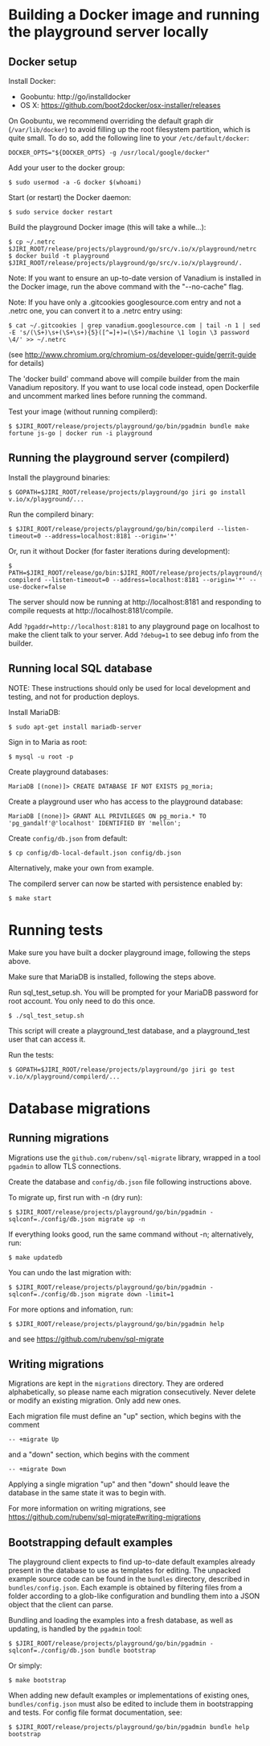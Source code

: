 # Building a Docker image and running the playground server locally

## Docker setup

Install Docker:

* Goobuntu: http://go/installdocker
* OS X: https://github.com/boot2docker/osx-installer/releases

On Goobuntu, we recommend overriding the default graph dir (`/var/lib/docker`)
to avoid filling up the root filesystem partition, which is quite small. To do
so, add the following line to your `/etc/default/docker`:

    DOCKER_OPTS="${DOCKER_OPTS} -g /usr/local/google/docker"

Add your user to the docker group:

    $ sudo usermod -a -G docker $(whoami)

Start (or restart) the Docker daemon:

    $ sudo service docker restart

Build the playground Docker image (this will take a while...):

    $ cp ~/.netrc $JIRI_ROOT/release/projects/playground/go/src/v.io/x/playground/netrc
    $ docker build -t playground $JIRI_ROOT/release/projects/playground/go/src/v.io/x/playground/.

Note: If you want to ensure an up-to-date version of Vanadium is installed in
the Docker image, run the above command with the "--no-cache" flag.

Note: If you have only a .gitcookies googlesource.com entry and not a .netrc
one, you can convert it to a .netrc entry using:

    $ cat ~/.gitcookies | grep vanadium.googlesource.com | tail -n 1 | sed -E 's/(\S+)\s+(\S+\s+){5}([^=]+)=(\S+)/machine \1 login \3 password \4/' >> ~/.netrc

(see http://www.chromium.org/chromium-os/developer-guide/gerrit-guide for details)

The 'docker build' command above will compile builder from the main Vanadium
repository. If you want to use local code instead, open Dockerfile and
uncomment marked lines before running the command.

Test your image (without running compilerd):

    $ $JIRI_ROOT/release/projects/playground/go/bin/pgadmin bundle make fortune js-go | docker run -i playground


## Running the playground server (compilerd)

Install the playground binaries:

    $ GOPATH=$JIRI_ROOT/release/projects/playground/go jiri go install v.io/x/playground/...

Run the compilerd binary:

    $ $JIRI_ROOT/release/projects/playground/go/bin/compilerd --listen-timeout=0 --address=localhost:8181 --origin='*'

Or, run it without Docker (for faster iterations during development):

    $ PATH=$JIRI_ROOT/release/go/bin:$JIRI_ROOT/release/projects/playground/go/bin:$PATH compilerd --listen-timeout=0 --address=localhost:8181 --origin='*' --use-docker=false

The server should now be running at http://localhost:8181 and responding to
compile requests at http://localhost:8181/compile.

Add `?pgaddr=http://localhost:8181` to any playground page on localhost to
make the client talk to your server. Add `?debug=1` to see debug info from
the builder.

## Running local SQL database

NOTE: These instructions should only be used for local development and testing,
and not for production deploys.

Install MariaDB:

    $ sudo apt-get install mariadb-server

Sign in to Maria as root:

    $ mysql -u root -p

Create playground databases:

    MariaDB [(none)]> CREATE DATABASE IF NOT EXISTS pg_moria;

Create a playground user who has access to the playground database:

    MariaDB [(none)]> GRANT ALL PRIVILEGES ON pg_moria.* TO 'pg_gandalf'@'localhost' IDENTIFIED BY 'mellon';

Create `config/db.json` from default:

    $ cp config/db-local-default.json config/db.json

Alternatively, make your own from example.

The compilerd server can now be started with persistence enabled by:

    $ make start


# Running tests

Make sure you have built a docker playground image, following the steps above.

Make sure that MariaDB is installed, following the steps above.

Run sql_test_setup.sh. You will be prompted for your MariaDB password for root
account. You only need to do this once.

    $ ./sql_test_setup.sh

This script will create a playground_test database, and a playground_test user
that can access it.

Run the tests:

    $ GOPATH=$JIRI_ROOT/release/projects/playground/go jiri go test v.io/x/playground/compilerd/...


# Database migrations

## Running migrations

Migrations use the `github.com/rubenv/sql-migrate` library, wrapped in a tool
`pgadmin` to allow TLS connections.

Create the database and `config/db.json` file following instructions above.

To migrate up, first run with -n (dry run):

    $ $JIRI_ROOT/release/projects/playground/go/bin/pgadmin -sqlconf=./config/db.json migrate up -n

If everything looks good, run the same command without -n; alternatively, run:

    $ make updatedb

You can undo the last migration with:

    $ $JIRI_ROOT/release/projects/playground/go/bin/pgadmin -sqlconf=./config/db.json migrate down -limit=1

For more options and infomation, run:

    $ $JIRI_ROOT/release/projects/playground/go/bin/pgadmin help

and see https://github.com/rubenv/sql-migrate

## Writing migrations

Migrations are kept in the `migrations` directory. They are ordered
alphabetically, so please name each migration consecutively. Never delete or
modify an existing migration. Only add new ones.

Each migration file must define an "up" section, which begins with the comment

    -- +migrate Up

and a "down" section, which begins with the comment

    -- +migrate Down

Applying a single migration "up" and then "down" should leave the database in
the same state it was to begin with.

For more information on writing migrations, see https://github.com/rubenv/sql-migrate#writing-migrations

## Bootstrapping default examples

The playground client expects to find up-to-date default examples already
present in the database to use as templates for editing. The unpacked example
source code can be found in the `bundles` directory, described in
`bundles/config.json`. Each example is obtained by filtering files from a
folder according to a glob-like configuration and bundling them into a JSON
object that the client can parse.

Bundling and loading the examples into a fresh database, as well as updating,
is handled by the `pgadmin` tool:

    $ $JIRI_ROOT/release/projects/playground/go/bin/pgadmin -sqlconf=./config/db.json bundle bootstrap

Or simply:

    $ make bootstrap

When adding new default examples or implementations of existing ones,
`bundles/config.json` must also be edited to include them in bootstrapping and
tests. For config file format documentation, see:

    $ $JIRI_ROOT/release/projects/playground/go/bin/pgadmin bundle help bootstrap
